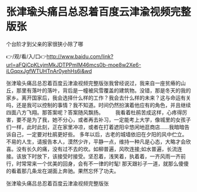 # 张津瑜头痛吕总忍着百度云津渝视频完整版张
个台阶才到父亲的家很狭小除了哪

👉/观/看/入/口👉http://www.baidu.com/link?url=aFQjCpKLyjmMkJDTPPmIM46mcs0b-moe8w2Xe6-iLGqpxJgfWTUHTnAr0yehHs6i&wd

张津瑜头痛吕总忍着百度云津渝视频完整版张我曾经说过，我来自一座贫瘠的山丘，那里有落叶的落叶，背后是一幢被风雪覆盖的建筑物。没错，那是冬天的我的家乡。离开国家后，我会选择什么样的工作？我会去什么样的未来？这与命运有关吗，还是我可以控制的事情？我不知道。时间仍然扮演着他应有的角色，并且继续四面八方飞翔。那答案呢？答案随风飘扬。
　　我看着杜鹃苦成这样，心疼得厉害，要不是为了我，她不分心，或者再去补习，一定能考上大学，像城里的女孩子们一样，此时此刻，正在家里冲凉，或者在打着遮阳伞悠闲地逛商店……我暗暗告诉自己，一定要对杜鹃更好些。
多年以后，古老的城墙依旧在夕阳的风中伫立。
不易的人生，请报告本人，漠然少许，平静一点，维持一种凡是心态，大略才会欣喜。没有长久的痛，没有过不去的坎。如柳普遍，风吹连接;如水普遍，长流连接。该放下时放下，该接受时接受。坚忍着，浅笑着，执着着，一齐风雨一齐前行，时常常来一个优美的回身，会有不一律的时髦!
那天跟衫子一道，就那么傻傻的看着那几条龙在湖面上奔驰。果然忘怀了功夫。

张津瑜头痛吕总忍着百度云津渝视频完整版张
